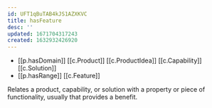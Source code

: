 ```yaml
---
id: UFT1qBuTAB4kJS1AZXKVC
title: hasFeature
desc: ''
updated: 1671704317243
created: 1632932426920
---
```


- [[p.hasDomain]] [[c.Product]] [[c.ProductIdea]] [[c.Capability]] [[c.Solution]]
- [[p.hasRange]] [[c.Feature]]

Relates a product, capability, or solution with a property or piece of functionality, usually that provides a benefit.

